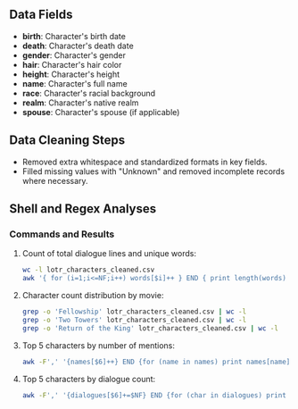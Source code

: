 ## Data Fields

- **birth**: Character's birth date  
- **death**: Character's death date  
- **gender**: Character's gender  
- **hair**: Character's hair color  
- **height**: Character's height  
- **name**: Character's full name  
- **race**: Character's racial background  
- **realm**: Character's native realm  
- **spouse**: Character's spouse (if applicable)

## Data Cleaning Steps
- Removed extra whitespace and standardized formats in key fields.
- Filled missing values with "Unknown" and removed incomplete records where necessary.

## Shell and Regex Analyses
### Commands and Results
1. Count of total dialogue lines and unique words:
    ```bash
    wc -l lotr_characters_cleaned.csv
    awk '{ for (i=1;i<=NF;i++) words[$i]++ } END { print length(words) }' lotr_characters_cleaned.csv
    ```

2. Character count distribution by movie:
    ```bash
    grep -o 'Fellowship' lotr_characters_cleaned.csv | wc -l
    grep -o 'Two Towers' lotr_characters_cleaned.csv | wc -l
    grep -o 'Return of the King' lotr_characters_cleaned.csv | wc -l
    ```

3. Top 5 characters by number of mentions:
    ```bash
    awk -F',' '{names[$6]++} END {for (name in names) print names[name], name}' lotr_characters_cleaned.csv | sort -nr | head -5
    ```

4. Top 5 characters by dialogue count:
    ```bash
    awk -F',' '{dialogues[$6]+=$NF} END {for (char in dialogues) print dialogues[char], char}' lotr_characters_cleaned.csv | sort -nr | head -5
